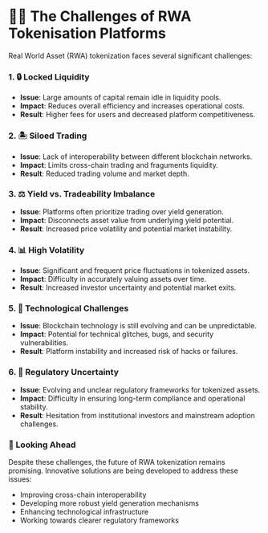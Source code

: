 # 🧗‍♂️ The Challenges of RWA Tokenisation Platforms

Real World Asset (RWA) tokenization faces several significant challenges:

### 1. 🔒 Locked Liquidity

* **Issue**: Large amounts of capital remain idle in liquidity pools.
* **Impact**: Reduces overall efficiency and increases operational costs.
* **Result**: Higher fees for users and decreased platform competitiveness.

### 2. 🏝️ Siloed Trading

* **Issue**: Lack of interoperability between different blockchain networks.
* **Impact**: Limits cross-chain trading and fraguments liquidity.
* **Result**: Reduced trading volume and market depth.

### 3. ⚖️ Yield vs. Tradeability Imbalance

* **Issue**: Platforms often prioritize trading over yield generation.
* **Impact**: Disconnects asset value from underlying yield potential.
* **Result**: Increased price volatility and potential market instability.

### 4. 📊 High Volatility

* **Issue**: Significant and frequent price fluctuations in tokenized assets.
* **Impact**: Difficulty in accurately valuing assets over time.
* **Result**: Increased investor uncertainty and potential market exits.

### 5. 🔧 Technological Challenges

* **Issue**: Blockchain technology is still evolving and can be unpredictable.
* **Impact**: Potential for technical glitches, bugs, and security vulnerabilities.
* **Result**: Platform instability and increased risk of hacks or failures.

### 6. 📜 Regulatory Uncertainty

* **Issue**: Evolving and unclear regulatory frameworks for tokenized assets.
* **Impact**: Difficulty in ensuring long-term compliance and operational stability.
* **Result**: Hesitation from institutional investors and mainstream adoption challenges.

### 🌈 Looking Ahead

Despite these challenges, the future of RWA tokenization remains promising. Innovative solutions are being developed to address these issues:

* Improving cross-chain interoperability
* Developing more robust yield generation mechanisms
* Enhancing technological infrastructure
* Working towards clearer regulatory frameworks
